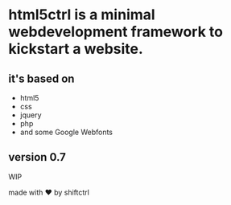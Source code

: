 # html5ctrl is a minimal webdevelopment framework to kickstart a website.

## it's based on 
- html5
- css
- jquery
- php
- and some Google Webfonts

## version 0.7
WIP

made with ❤ by shiftctrl